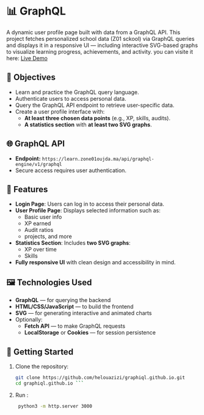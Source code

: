 # 📊 GraphQL 

A dynamic user profile page built with data from a GraphQL API. This project fetches personalized school data (Z01 sckool) via GraphQL queries and displays it in a responsive UI — including interactive SVG-based graphs to visualize learning progress, achievements, and activity.
you can visite it here: [Live Demo](`https://helouazizi.github.io/graphiql.github.io/`)

## 🚀 Objectives

- Learn and practice the GraphQL query language.
- Authenticate users to access personal data.
- Query the GraphQL API endpoint to retrieve user-specific data.
- Create a user profile interface with:
  - **At least three chosen data points** (e.g., XP, skills, audits).
  - **A statistics section** with **at least two SVG graphs**.

## 🌐 GraphQL API

- **Endpoint:** `https://learn.zone01oujda.ma/api/graphql-engine/v1/graphql`
- Secure access requires user authentication.

## 🧠 Features

- **Login Page**: Users can log in to access their personal data.
- **User Profile Page**: Displays selected information such as:
  - Basic user info
  - XP earned
  - Audit ratios
  - projects, and more
- **Statistics Section**: Includes **two  SVG graphs**:
  - XP over time
  - Skills
- **Fully responsive UI** with clean design and accessibility in mind.

## 🖼️ Technologies Used

- **GraphQL** — for querying the backend
- **HTML/CSS/JavaScript** — to build the frontend
- **SVG** — for generating interactive and animated charts
- Optionally:
  - **Fetch API** — to make GraphQL requests
  - **LocalStorage** or **Cookies** — for session persistence

## 📌 Getting Started

1. Clone the repository:
   ``` bash
   git clone https://github.com/helouazizi/graphiql.github.io.git
   cd graphiql.github.io ```

1. Run :
   ``` bash
    python3 -m http.server 3000
   ```
